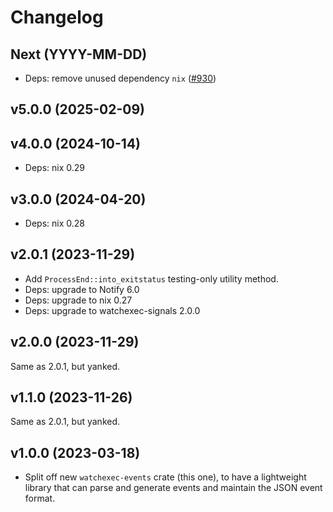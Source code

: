 # Changelog

## Next (YYYY-MM-DD)

- Deps: remove unused dependency `nix` ([#930](https://github.com/watchexec/watchexec/pull/930))

## v5.0.0 (2025-02-09)

## v4.0.0 (2024-10-14)

- Deps: nix 0.29

## v3.0.0 (2024-04-20)

- Deps: nix 0.28

## v2.0.1 (2023-11-29)

- Add `ProcessEnd::into_exitstatus` testing-only utility method.
- Deps: upgrade to Notify 6.0
- Deps: upgrade to nix 0.27
- Deps: upgrade to watchexec-signals 2.0.0

## v2.0.0 (2023-11-29)

Same as 2.0.1, but yanked.

## v1.1.0 (2023-11-26)

Same as 2.0.1, but yanked.

## v1.0.0 (2023-03-18)

- Split off new `watchexec-events` crate (this one), to have a lightweight library that can parse
  and generate events and maintain the JSON event format.
